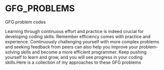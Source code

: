 # GFG_PROBLEMS
GFG problem codes

Learning through continuous effort and practice is indeed crucial for developing coding skills. Remember efficiency comes with practice and experience. Continuously challenging yourself with more complex problems and seeking feedback from peers can also help you improve your problem-solving skills and become a more efficient programmer. Keep pushing yourself to learn and grow, and you will see progress in your coding skills.Here is a collection of my approaches to these GFG problems
